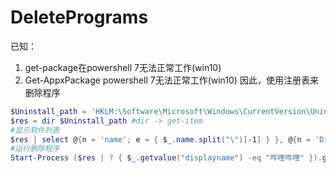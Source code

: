 # DeletePrograms
已知：
1.  get-package在powershell 7无法正常工作(win10)
1.  Get-AppxPackage powershell 7无法正常工作(win10)
因此，使用注册表来删除程序

```powershell 
$Uninstall_path = 'HKLM:\Software\Microsoft\Windows\CurrentVersion\Uninstall'
$res = dir $Uninstall_path #dir -> get-item
#显示软件列表
$res | select @{n = 'name'; e = { $_.name.split("\")[-1] } }, @{n = 'DisplayName'; e = { $_.getvalue("displayname") } }
#运行删除程序
Start-Process ($res | ? { $_.getvalue("displayname") -eq "哔哩哔哩" }).getvalue("UninstallString")
```